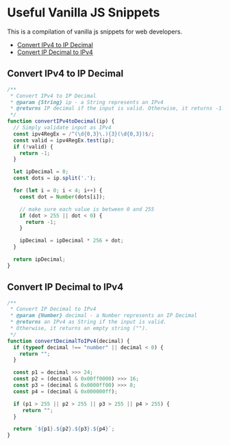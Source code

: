 # Useful Vanilla JS Snippets

This is a compilation of vanilla js snippets for web developers. 

  * [Convert IPv4 to IP Decimal](#convert-ipv4-to-ip-decimal)
  * [Convert IP Decimal to IPv4](#convert-ip-decimal-to-ipv4)

## Convert IPv4 to IP Decimal

```js
/**
 * Convert IPv4 to IP Decimal
 * @param {String} ip - a String represents an IPv4
 * @returns IP decimal if the input is valid. Otherwise, it returns -1.
 */
function convertIPv4toDecimal(ip) {
  // Simply validate input as IPv4
  const ipv4RegEx = /^(\d{0,3}\.){3}(\d{0,3})$/;
  const valid = ipv4RegEx.test(ip);
  if (!valid) {
    return -1;
  }

  let ipDecimal = 0;
  const dots = ip.split('.');

  for (let i = 0; i < 4; i++) {
    const dot = Number(dots[i]);

    // make sure each value is between 0 and 255
    if (dot > 255 || dot < 0) {
      return -1;
    }

    ipDecimal = ipDecimal * 256 + dot;
  }

  return ipDecimal;
}
```

## Convert IP Decimal to IPv4

```js
/**
 * Convert IP Decimal to IPv4
 * @param {Number} decimal - a Number represents an IP Decimal
 * @returns an IPv4 as String if the input is valid. 
 * Otherwise, it returns an empty string ("").
 */
function convertDecimalToIPv4(decimal) {
  if (typeof decimal !== "number" || decimal < 0) {
    return "";
  }

  const p1 = decimal >>> 24;
  const p2 = (decimal & 0x00ff0000) >>> 16;
  const p3 = (decimal & 0x0000ff00) >>> 8;
  const p4 = (decimal & 0x000000ff);

  if (p1 > 255 || p2 > 255 || p3 > 255 || p4 > 255) {
     return "";
  }

  return `${p1}.${p2}.${p3}.${p4}`;
}
```